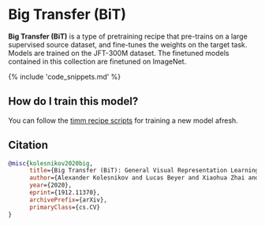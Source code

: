 # Big Transfer (BiT)

**Big Transfer (BiT)** is a type of pretraining recipe that pre-trains  on a large supervised source dataset, and fine-tunes the weights on the target task. Models are trained on the JFT-300M dataset. The finetuned models contained in this collection are finetuned on ImageNet.

{% include 'code_snippets.md' %}

## How do I train this model?

You can follow the [timm recipe scripts](https://rwightman.github.io/pytorch-image-models/scripts/) for training a new model afresh.

## Citation

```BibTeX
@misc{kolesnikov2020big,
      title={Big Transfer (BiT): General Visual Representation Learning}, 
      author={Alexander Kolesnikov and Lucas Beyer and Xiaohua Zhai and Joan Puigcerver and Jessica Yung and Sylvain Gelly and Neil Houlsby},
      year={2020},
      eprint={1912.11370},
      archivePrefix={arXiv},
      primaryClass={cs.CV}
}
```

<!--
Type: model-index
Collections:
- Name: Big Transfer
  Paper:
    Title: 'Big Transfer (BiT): General Visual Representation Learning'
    URL: https://paperswithcode.com/paper/large-scale-learning-of-general-visual
Models:
- Name: resnetv2_101x1_bitm
  In Collection: Big Transfer
  Metadata:
    FLOPs: 5330896
    Parameters: 44540000
    File Size: 178256468
    Architecture:
    - 1x1 Convolution
    - Bottleneck Residual Block
    - Convolution
    - Global Average Pooling
    - Group Normalization
    - Max Pooling
    - ReLU
    - Residual Block
    - Residual Connection
    - Softmax
    - Weight Standardization
    Tasks:
    - Image Classification
    Training Techniques:
    - Mixup
    - SGD with Momentum
    - Weight Decay
    Training Data:
    - ImageNet
    - JFT-300M
    Training Resources: Cloud TPUv3-512
    ID: resnetv2_101x1_bitm
    LR: 0.03
    Epochs: 90
    Layers: 101
    Crop Pct: '1.0'
    Momentum: 0.9
    Batch Size: 4096
    Image Size: '480'
    Weight Decay: 0.0001
    Interpolation: bilinear
  Code: https://github.com/rwightman/pytorch-image-models/blob/b9843f954b0457af2db4f9dea41a8538f51f5d78/timm/models/resnetv2.py#L444
  Weights: https://storage.googleapis.com/bit_models/BiT-M-R101x1-ILSVRC2012.npz
  Results:
  - Task: Image Classification
    Dataset: ImageNet
    Metrics:
      Top 1 Accuracy: 82.21%
      Top 5 Accuracy: 96.47%
- Name: resnetv2_101x3_bitm
  In Collection: Big Transfer
  Metadata:
    FLOPs: 15988688
    Parameters: 387930000
    File Size: 1551830100
    Architecture:
    - 1x1 Convolution
    - Bottleneck Residual Block
    - Convolution
    - Global Average Pooling
    - Group Normalization
    - Max Pooling
    - ReLU
    - Residual Block
    - Residual Connection
    - Softmax
    - Weight Standardization
    Tasks:
    - Image Classification
    Training Techniques:
    - Mixup
    - SGD with Momentum
    - Weight Decay
    Training Data:
    - ImageNet
    - JFT-300M
    Training Resources: Cloud TPUv3-512
    ID: resnetv2_101x3_bitm
    LR: 0.03
    Epochs: 90
    Layers: 101
    Crop Pct: '1.0'
    Momentum: 0.9
    Batch Size: 4096
    Image Size: '480'
    Weight Decay: 0.0001
    Interpolation: bilinear
  Code: https://github.com/rwightman/pytorch-image-models/blob/b9843f954b0457af2db4f9dea41a8538f51f5d78/timm/models/resnetv2.py#L451
  Weights: https://storage.googleapis.com/bit_models/BiT-M-R101x3-ILSVRC2012.npz
  Results:
  - Task: Image Classification
    Dataset: ImageNet
    Metrics:
      Top 1 Accuracy: 84.38%
      Top 5 Accuracy: 97.37%
- Name: resnetv2_152x2_bitm
  In Collection: Big Transfer
  Metadata:
    FLOPs: 10659792
    Parameters: 236340000
    File Size: 945476668
    Architecture:
    - 1x1 Convolution
    - Bottleneck Residual Block
    - Convolution
    - Global Average Pooling
    - Group Normalization
    - Max Pooling
    - ReLU
    - Residual Block
    - Residual Connection
    - Softmax
    - Weight Standardization
    Tasks:
    - Image Classification
    Training Techniques:
    - Mixup
    - SGD with Momentum
    - Weight Decay
    Training Data:
    - ImageNet
    - JFT-300M
    ID: resnetv2_152x2_bitm
    Crop Pct: '1.0'
    Image Size: '480'
    Interpolation: bilinear
  Code: https://github.com/rwightman/pytorch-image-models/blob/b9843f954b0457af2db4f9dea41a8538f51f5d78/timm/models/resnetv2.py#L458
  Weights: https://storage.googleapis.com/bit_models/BiT-M-R152x2-ILSVRC2012.npz
  Results:
  - Task: Image Classification
    Dataset: ImageNet
    Metrics:
      Top 1 Accuracy: 84.4%
      Top 5 Accuracy: 97.43%
- Name: resnetv2_152x4_bitm
  In Collection: Big Transfer
  Metadata:
    FLOPs: 21317584
    Parameters: 936530000
    File Size: 3746270104
    Architecture:
    - 1x1 Convolution
    - Bottleneck Residual Block
    - Convolution
    - Global Average Pooling
    - Group Normalization
    - Max Pooling
    - ReLU
    - Residual Block
    - Residual Connection
    - Softmax
    - Weight Standardization
    Tasks:
    - Image Classification
    Training Techniques:
    - Mixup
    - SGD with Momentum
    - Weight Decay
    Training Data:
    - ImageNet
    - JFT-300M
    Training Resources: Cloud TPUv3-512
    ID: resnetv2_152x4_bitm
    Crop Pct: '1.0'
    Image Size: '480'
    Interpolation: bilinear
  Code: https://github.com/rwightman/pytorch-image-models/blob/b9843f954b0457af2db4f9dea41a8538f51f5d78/timm/models/resnetv2.py#L465
  Weights: https://storage.googleapis.com/bit_models/BiT-M-R152x4-ILSVRC2012.npz
  Results:
  - Task: Image Classification
    Dataset: ImageNet
    Metrics:
      Top 1 Accuracy: 84.95%
      Top 5 Accuracy: 97.45%
- Name: resnetv2_50x1_bitm
  In Collection: Big Transfer
  Metadata:
    FLOPs: 5330896
    Parameters: 25550000
    File Size: 102242668
    Architecture:
    - 1x1 Convolution
    - Bottleneck Residual Block
    - Convolution
    - Global Average Pooling
    - Group Normalization
    - Max Pooling
    - ReLU
    - Residual Block
    - Residual Connection
    - Softmax
    - Weight Standardization
    Tasks:
    - Image Classification
    Training Techniques:
    - Mixup
    - SGD with Momentum
    - Weight Decay
    Training Data:
    - ImageNet
    - JFT-300M
    Training Resources: Cloud TPUv3-512
    ID: resnetv2_50x1_bitm
    LR: 0.03
    Epochs: 90
    Layers: 50
    Crop Pct: '1.0'
    Momentum: 0.9
    Batch Size: 4096
    Image Size: '480'
    Weight Decay: 0.0001
    Interpolation: bilinear
  Code: https://github.com/rwightman/pytorch-image-models/blob/b9843f954b0457af2db4f9dea41a8538f51f5d78/timm/models/resnetv2.py#L430
  Weights: https://storage.googleapis.com/bit_models/BiT-M-R50x1-ILSVRC2012.npz
  Results:
  - Task: Image Classification
    Dataset: ImageNet
    Metrics:
      Top 1 Accuracy: 80.19%
      Top 5 Accuracy: 95.63%
- Name: resnetv2_50x3_bitm
  In Collection: Big Transfer
  Metadata:
    FLOPs: 15988688
    Parameters: 217320000
    File Size: 869321580
    Architecture:
    - 1x1 Convolution
    - Bottleneck Residual Block
    - Convolution
    - Global Average Pooling
    - Group Normalization
    - Max Pooling
    - ReLU
    - Residual Block
    - Residual Connection
    - Softmax
    - Weight Standardization
    Tasks:
    - Image Classification
    Training Techniques:
    - Mixup
    - SGD with Momentum
    - Weight Decay
    Training Data:
    - ImageNet
    - JFT-300M
    Training Resources: Cloud TPUv3-512
    ID: resnetv2_50x3_bitm
    LR: 0.03
    Epochs: 90
    Layers: 50
    Crop Pct: '1.0'
    Momentum: 0.9
    Batch Size: 4096
    Image Size: '480'
    Weight Decay: 0.0001
    Interpolation: bilinear
  Code: https://github.com/rwightman/pytorch-image-models/blob/b9843f954b0457af2db4f9dea41a8538f51f5d78/timm/models/resnetv2.py#L437
  Weights: https://storage.googleapis.com/bit_models/BiT-M-R50x3-ILSVRC2012.npz
  Results:
  - Task: Image Classification
    Dataset: ImageNet
    Metrics:
      Top 1 Accuracy: 83.75%
      Top 5 Accuracy: 97.12%
-->
